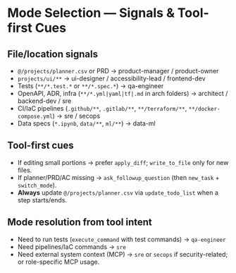 # Mode Selection — Signals & Tool-first Cues

## File/location signals
- `@/projects/planner.csv` or PRD → product-manager / product-owner
- `projects/ui/**` → ui-designer / accessibility-lead / frontend-dev
- Tests (`**/*.test.*` or `**/*.spec.*`) → qa-engineer
- OpenAPI, ADR, infra (`**/*.yml|yaml|tf|.md` in arch folders) → architect / backend-dev / sre
- CI/IaC pipelines (`.github/**`, `.gitlab/**`, `**/terraform/**`, `**/docker-compose.yml`) → sre / secops
- Data specs (`*.ipynb`, `data/**`, `ml/**`) → data-ml

## Tool-first cues
- If editing small portions → prefer `apply_diff`; `write_to_file` only for new files.
- If planner/PRD/AC missing → `ask_followup_question` (then `new_task` + `switch_mode`).
- **Always** update `@/projects/planner.csv` via `update_todo_list` when a step starts/ends.

## Mode resolution from tool intent
- Need to run tests (`execute_command` with test commands) → `qa-engineer`
- Need pipelines/IaC commands → `sre`
- Need external system context (MCP) → `sre` or `secops` if security-related; or role-specific MCP usage.
